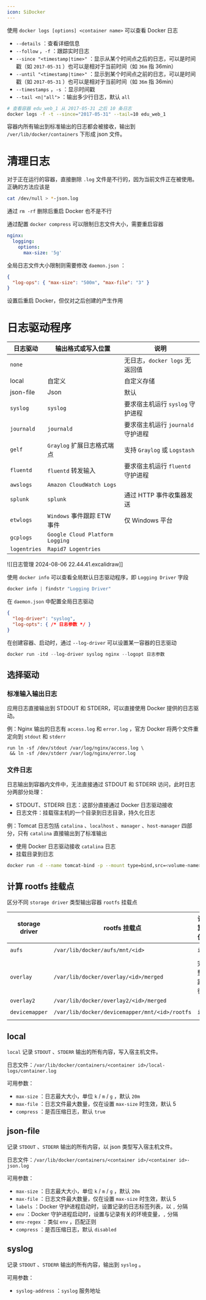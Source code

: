 ```yaml
---
icon: SiDocker
---
```

使用 `docker logs [options] <container name>`  可以查看 Docker 日志
*  `--details` ：查看详细信息
*  `--follow` ，`-f` ：跟踪实时日志
*  `--since "<timestamp|time>"` ：显示从某个时间点之后的日志，可以是时间戳（如 `2017-05-31` ）也可以是相对于当前时间（如 `36m`  指 36min）
*  `--until "<timestamp|time>"` ：显示到某个时间点之前的日志，可以是时间戳（如 `2017-05-31` ）也可以是相对于当前时间（如 `36m`  指 36min）
*  `--timestamps` ，`-s` ：显示时间戳
*  `--tail <n|"all">` ：输出多少行日志，默认 `all` 

```bash
# 查看容器 edu_web_1 从 2017-05-31 之后 10 条日志
docker logs -f -t --since="2017-05-31" --tail=10 edu_web_1
```

容器内所有输出到标准输出的日志都会被接收，输出到 `/ver/lib/docker/containers`  下形成 json 文件。
# 清理日志

对于正在运行的容器，直接删除 `.log`  文件是不行的，因为当前文件正在被使用。正确的方法应该是

```bash
cat /dev/null > *-json.log
```

通过 `rm -rf`  删除后重启 Docker 也不是不行

通过配置 `docker compress`  可以限制日志文件大小，需要重启容器

```yaml
nginx:
  logging:
    options:
      max-size: '5g'
```

全局日志文件大小限制则需要修改 `daemon.json` ：

```json
{
  "log-ops": { "max-size": "500m", "max-file": "3" }
}
```

设置后重启 Docker，但仅对之后创建的产生作用
# 日志驱动程序

| 日志驱动             | 输出格式或写入位置                           | 说明                            |
| ---------------- | ----------------------------------- | ----------------------------- |
|  `none`        |                                     | 无日志，`docker logs`  无返回值      |
| local          | 自定义                                 | 自定义存储                         |
| json-file      | Json                                | 默认                            |
|  `syslog`      |  `syslog`                         | 要求宿主机运行 `syslog`  守护进程       |
|  `journald`    |  `journald`                       | 要求宿主机运行 `journald`  守护进程     |
|  `gelf`        |  `Graylog`  扩展日志格式端点              | 支持 `Graylog`  或 `Logstash`  |
|  `fluentd`     |  `fluentd`  转发输入                  | 要求宿主机运行 `fluentd`  守护进程      |
|  `awslogs`     |  `Amazon CloudWatch Logs`         |                               |
|  `splunk`      |  `splunk`                         | 通过 HTTP 事件收集器发送               |
|  `etwlogs`     |  `Windows`  事件跟踪 ETW 事件           | 仅 Windows 平台                  |
|  `gcplogs`     |  `Google Cloud Platform Logging`  |                               |
|  `logentries`  |  `Rapid7 Logentries`              |                               |

![[日志管理 2024-08-06 22.44.41.excalidraw]]

使用 `docker info`  可以查看全局默认日志驱动程序，即 `Logging Driver`  字段

```powershell
docker info | findstr "Logging Driver"
```

在 `daemon.json`  中配置全局日志驱动

```json
{
  "log-driver": "syslog",
  "log-opts": { /* 日志参数 */ }
}
```

在创建容器、启动时，通过 `--log-driver`  可以设置某一容器的日志驱动

```powershell
docker run -itd --log-driver syslog nginx --logopt 日志参数
```
## 选择驱动
### 标准输入输出日志

应用日志直接输出到 STDOUT 和 STDERR，可以直接使用 Docker 提供的日志驱动。

例：Nginx 输出的日志有 `access.log`  和 `error.log` ，官方 Docker 将两个文件重定向到 `stdout`  和 `stderr` 

```docker
run ln -sf /dev/stdout /var/log/nginx/access.log \
 && ln -sf /dev/stderr /var/log/nginx/error.log
```
### 文件日志

日志输出到容器内文件中，无法直接通过 STDOUT 和 STDERR 访问，此时日志分两部分处理：
* STDOUT、STDERR 日志：这部分直接通过 Docker 日志驱动接收
* 日志文件：挂载宿主机的一个目录到日志目录，持久化日志

例：Tomcat 日志包括 `catalina` 、`localhost` 、`manager` 、`host-manager`  四部分，只有 `catalina`  直接输出到了标准输出
* 使用 Docker 日志驱动接收 `catalina`  日志
* 挂载目录到日志

```bash
docker run -d --name tomcat-bind -p --mount type=bind,src=<volume-name>,dst=/usr/local/tomcat/logs tomcat
```
## 计算 rootfs 挂载点

区分不同 `storage driver`  类型输出容器 `rootfs`  挂载点

|storage driver|rootfs 挂载点|计算值|计算方法|
| ----------------| ---------------| ---------------------------------------| ---------------------------------|
| `aufs` | `/var/lib/docker/aufs/mnt/<id>` | `id` | `/var/lib/docker/image/aufs/layerdb/mounts/\>container-di\>mount-id` |
| `overlay` | `/var/lib/docker/overlay/<id>/merged` |完整路径<br />| `docker inspect -f {{ .GraphDriver.Data.MergedDir }} <container-id>` <br />|
| `overlay2` | `/var/lib/docker/overlay2/<id>/merged` |||
| `devicemapper` | `/var/lib/docker/devicemapper/mnt/<id>/rootfs` | `id` | `docker inspect -f {{ .GraphDriver.Data.DeviceName }} <container-id>` |
## local

 `local`  记录 `STDOUT` 、`STDERR`  输出的所有内容，写入宿主机文件。

日志文件：`/var/lib/docker/containers/<container id>/local-logs/container.log` 

可用参数：
*  `max-size` ：日志最大大小，单位 `k` / `m` / `g` ，默认 `20m` 
*  `max-file` ：日志文件最大数量，仅在设置 `max-size`  时生效，默认 5
*  `compress` ：是否压缩日志，默认 `true` 
## json-file

记录 `STDOUT` 、`STDERR`  输出的所有内容，以 json 类型写入宿主机文件。

日志文件：`/var/lib/docker/containers/<container id>/<container id>-json.log` 

可用参数：
*  `max-size` ：日志最大大小，单位 `k` / `m` / `g` ，默认 `20m` 
*  `max-file` ：日志文件最大数量，仅在设置 `max-size`  时生效，默认 5
*  `labels` ：Docker 守护进程启动时，设置记录的日志标签列表，以 `,`  分隔
*  `env` ：Docker 守护进程启动时，设置与记录有关的环境变量，`,`  分隔
*  `env-regex` ：类似 `env` ，匹配正则
*  `compress` ：是否压缩日志，默认 `disabled` 
## syslog

记录 `STDOUT` 、`STDERR`  输出的所有内容，输出到 `syslog` 。

可用参数：
*  `syslog-address` ：`syslog`  服务地址
